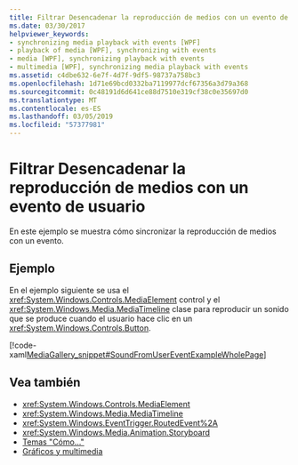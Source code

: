 ```yaml
---
title: Filtrar Desencadenar la reproducción de medios con un evento de usuario
ms.date: 03/30/2017
helpviewer_keywords:
- synchronizing media playback with events [WPF]
- playback of media [WPF], synchronizing with events
- media [WPF], synchronizing playback with events
- multimedia [WPF], synchronizing media playback with events
ms.assetid: c4dbe632-6e7f-4d7f-9df5-98737a758bc3
ms.openlocfilehash: 1d71e69bcd0332ba7119977dcf67356a3d79a368
ms.sourcegitcommit: 0c48191d6d641ce88d7510e319cf38c0e35697d0
ms.translationtype: MT
ms.contentlocale: es-ES
ms.lasthandoff: 03/05/2019
ms.locfileid: "57377981"
---
```

# <a name="how-to-trigger-media-playback-with-a-user-event"></a>Filtrar Desencadenar la reproducción de medios con un evento de usuario
En este ejemplo se muestra cómo sincronizar la reproducción de medios con un evento.  
  
## <a name="example"></a>Ejemplo  
 En el ejemplo siguiente se usa el <xref:System.Windows.Controls.MediaElement> control y el <xref:System.Windows.Media.MediaTimeline> clase para reproducir un sonido que se produce cuando el usuario hace clic en un <xref:System.Windows.Controls.Button>.  
  
 [!code-xaml[MediaGallery_snippet#SoundFromUserEventExampleWholePage](~/samples/snippets/csharp/VS_Snippets_Wpf/MediaGallery_snippet/CSharp/SoundFromUserEventExample.xaml#soundfromusereventexamplewholepage)]  
  
## <a name="see-also"></a>Vea también
- <xref:System.Windows.Controls.MediaElement>
- <xref:System.Windows.Media.MediaTimeline>
- <xref:System.Windows.EventTrigger.RoutedEvent%2A>
- <xref:System.Windows.Media.Animation.Storyboard>
- [Temas "Cómo..."](audio-and-video-how-to-topics.md)
- [Gráficos y multimedia](index.md)
